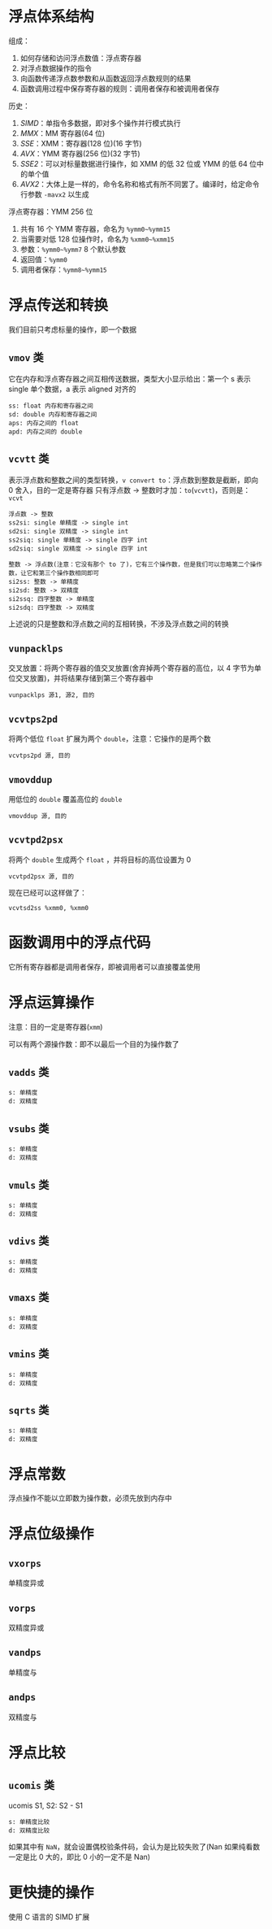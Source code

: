 # 浮点体系结构

组成：
1. 如何存储和访问浮点数值：浮点寄存器
2. 对浮点数据操作的指令
3. 向函数传递浮点数参数和从函数返回浮点数规则的结果
4. 函数调用过程中保存寄存器的规则：调用者保存和被调用者保存

历史：
1. *SIMD*：单指令多数据，即对多个操作并行模式执行
2. *MMX*：MM 寄存器(64 位)
3. *SSE*：XMM：寄存器(128 位)(16 字节)
4. *AVX*：YMM 寄存器(256 位)(32 字节)
5. *SSE2*：可以对标量数据进行操作，如 XMM 的低 32 位或 YMM 的低 64 位中的单个值
6. *AVX2*：大体上是一样的，命令名称和格式有所不同罢了。编译时，给定命令行参数 `-mavx2` 以生成

浮点寄存器：YMM 256 位
1. 共有 16 个 YMM 寄存器，命名为 `%ymm0~%ymm15`
2. 当需要对低 128 位操作时，命名为 `%xmm0~%xmm15`
3. 参数：`%ymm0~%ymm7` 8 个默认参数
4. 返回值：`%ymm0`
5. 调用者保存：`%ymm8~%ymm15`

# 浮点传送和转换

我们目前只考虑标量的操作，即一个数据

## `vmov` 类

它在内存和浮点寄存器之间互相传送数据，类型大小显示给出：第一个 s 表示 single 单个数据，a 表示 aligned 对齐的
```
ss: float 内存和寄存器之间
sd: double 内存和寄存器之间
aps: 内存之间的 float
apd: 内存之间的 double
```

## `vcvtt` 类

表示浮点数和整数之间的类型转换，`v convert to`：浮点数到整数是截断，即向 0 舍入，目的一定是寄存器
只有浮点数 -> 整数时才加：`to`(`vcvtt`)，否则是：`vcvt`
```
浮点数 -> 整数
ss2si: single 单精度 -> single int
sd2si: single 双精度 -> single int
ss2siq: single 单精度 -> single 四字 int
sd2siq: single 双精度 -> single 四字 int

整数 -> 浮点数(注意：它没有那个 to 了)，它有三个操作数，但是我们可以忽略第二个操作数，让它和第三个操作数相同即可
si2ss: 整数 -> 单精度
si2sd: 整数 -> 双精度
si2ssq: 四字整数 -> 单精度
si2sdq: 四字整数 -> 双精度
```

上述说的只是整数和浮点数之间的互相转换，不涉及浮点数之间的转换

## `vunpacklps`

交叉放置：将两个寄存器的值交叉放置(舍弃掉两个寄存器的高位，以 4 字节为单位交叉放置)，并将结果存储到第三个寄存器中
```
vunpacklps 源1, 源2, 目的
```

## `vcvtps2pd`

将两个低位 `float` 扩展为两个 `double`，注意：它操作的是两个数
```
vcvtps2pd 源, 目的
```

## `vmovddup`

用低位的 `double` 覆盖高位的 `double`
```
vmovddup 源, 目的
```

## `vcvtpd2psx`

将两个 `double` 生成两个 `float` ，并将目标的高位设置为 0
```
vcvtpd2psx 源, 目的
```

现在已经可以这样做了：
```
vcvtsd2ss %xmm0, %xmm0
```

# 函数调用中的浮点代码

它所有寄存器都是调用者保存，即被调用者可以直接覆盖使用

# 浮点运算操作

注意：目的一定是寄存器(`xmm`)

可以有两个源操作数：即不以最后一个目的为操作数了

## `vadds` 类

```
s: 单精度
d: 双精度
```

## `vsubs` 类

```
s: 单精度
d: 双精度
```

## `vmuls` 类

```
s: 单精度
d: 双精度
```

## `vdivs` 类

```
s: 单精度
d: 双精度
```

## `vmaxs` 类

```
s: 单精度
d: 双精度
```

## `vmins` 类

```
s: 单精度
d: 双精度
```

## `sqrts` 类

```
s: 单精度
d: 双精度
```

# 浮点常数

浮点操作不能以立即数为操作数，必须先放到内存中

#  浮点位级操作

## `vxorps`

单精度异或

## `vorps`

双精度异或

## `vandps`

单精度与

## `andps`

双精度与

# 浮点比较

## `ucomis` 类

ucomis S1, S2: S2 - S1
```
s: 单精度比较
d: 双精度比较
```

如果其中有 `NaN`，就会设置偶校验条件码，会认为是比较失败了(Nan 如果纯看数一定是比 0 大的，即比 0 小的一定不是 Nan)

# 更快捷的操作

使用 C 语言的 SIMD 扩展